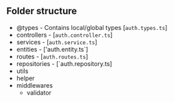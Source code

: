 ## Folder structure

- @types - Contains local/global types [`auth.types.ts`]
- controllers - [`auth.controller.ts`]
- services - [`auth.service.ts`]
- entities - ['auth.entity.ts`]
- routes - [`auth.routes.ts`]
- repositories - [`auth.repository.ts]
- utils
- helper
- middlewares
  - validator
